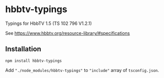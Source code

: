 # hbbtv-typings

Typings for HbbTV 1.5 (TS 102 796 V1.2.1)

See https://www.hbbtv.org/resource-library/#specifications

## Installation

```
npm install hbbtv-typings
```

Add `"./node_modules/hbbtv-typings"` to `"include"` array of `tsconfig.json`.
